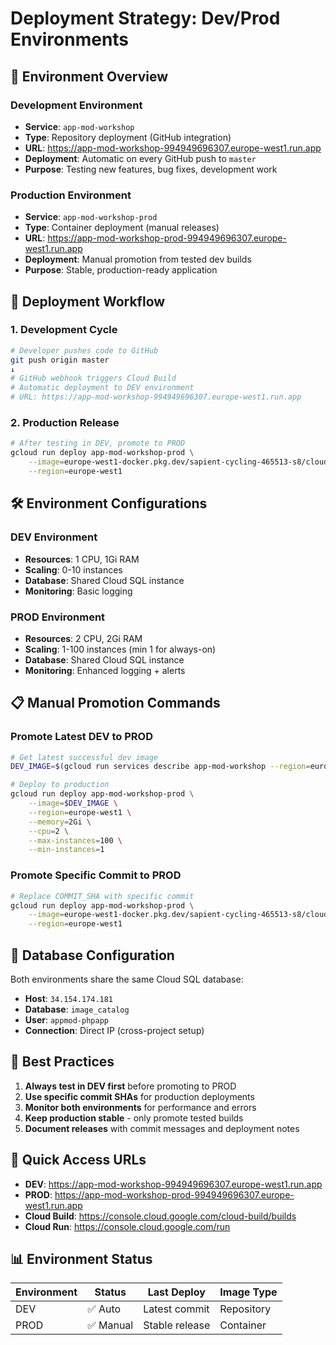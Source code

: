 # Deployment Strategy: Dev/Prod Environments

## 🎯 **Environment Overview**

### **Development Environment**
- **Service**: `app-mod-workshop`
- **Type**: Repository deployment (GitHub integration)
- **URL**: https://app-mod-workshop-994949696307.europe-west1.run.app
- **Deployment**: Automatic on every GitHub push to `master`
- **Purpose**: Testing new features, bug fixes, development work

### **Production Environment**  
- **Service**: `app-mod-workshop-prod`
- **Type**: Container deployment (manual releases)
- **URL**: https://app-mod-workshop-prod-994949696307.europe-west1.run.app
- **Deployment**: Manual promotion from tested dev builds
- **Purpose**: Stable, production-ready application

## 🔄 **Deployment Workflow**

### **1. Development Cycle**
```bash
# Developer pushes code to GitHub
git push origin master
↓
# GitHub webhook triggers Cloud Build
# Automatic deployment to DEV environment
# URL: https://app-mod-workshop-994949696307.europe-west1.run.app
```

### **2. Production Release**
```bash
# After testing in DEV, promote to PROD
gcloud run deploy app-mod-workshop-prod \
    --image=europe-west1-docker.pkg.dev/sapient-cycling-465513-s8/cloud-run-source-deploy/app-mod-workshop/app-mod-workshop:COMMIT_SHA \
    --region=europe-west1
```

## 🛠 **Environment Configurations**

### **DEV Environment**
- **Resources**: 1 CPU, 1Gi RAM
- **Scaling**: 0-10 instances
- **Database**: Shared Cloud SQL instance
- **Monitoring**: Basic logging

### **PROD Environment**
- **Resources**: 2 CPU, 2Gi RAM  
- **Scaling**: 1-100 instances (min 1 for always-on)
- **Database**: Shared Cloud SQL instance
- **Monitoring**: Enhanced logging + alerts

## 📋 **Manual Promotion Commands**

### **Promote Latest DEV to PROD**
```bash
# Get latest successful dev image
DEV_IMAGE=$(gcloud run services describe app-mod-workshop --region=europe-west1 --format="value(spec.template.spec.template.spec.containers[0].image)")

# Deploy to production
gcloud run deploy app-mod-workshop-prod \
    --image=$DEV_IMAGE \
    --region=europe-west1 \
    --memory=2Gi \
    --cpu=2 \
    --max-instances=100 \
    --min-instances=1
```

### **Promote Specific Commit to PROD**
```bash
# Replace COMMIT_SHA with specific commit
gcloud run deploy app-mod-workshop-prod \
    --image=europe-west1-docker.pkg.dev/sapient-cycling-465513-s8/cloud-run-source-deploy/app-mod-workshop/app-mod-workshop:COMMIT_SHA \
    --region=europe-west1
```

## 🔐 **Database Configuration**

Both environments share the same Cloud SQL database:
- **Host**: `34.154.174.181`
- **Database**: `image_catalog`
- **User**: `appmod-phpapp`
- **Connection**: Direct IP (cross-project setup)

## 🎯 **Best Practices**

1. **Always test in DEV first** before promoting to PROD
2. **Use specific commit SHAs** for production deployments
3. **Monitor both environments** for performance and errors
4. **Keep production stable** - only promote tested builds
5. **Document releases** with commit messages and deployment notes

## 🚀 **Quick Access URLs**

- **DEV**: https://app-mod-workshop-994949696307.europe-west1.run.app
- **PROD**: https://app-mod-workshop-prod-994949696307.europe-west1.run.app
- **Cloud Build**: https://console.cloud.google.com/cloud-build/builds
- **Cloud Run**: https://console.cloud.google.com/run

## 📊 **Environment Status**

| Environment | Status | Last Deploy | Image Type |
|-------------|--------|-------------|------------|
| DEV | ✅ Auto | Latest commit | Repository |
| PROD | ✅ Manual | Stable release | Container | 